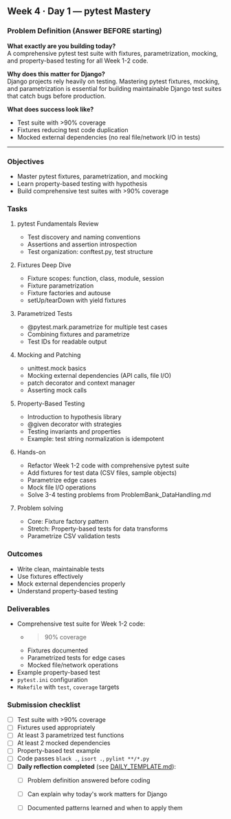 ## Week 4 · Day 1 — pytest Mastery

### Problem Definition (Answer BEFORE starting)
**What exactly are you building today?**  
A comprehensive pytest test suite with fixtures, parametrization, mocking, and property-based testing for all Week 1-2 code.

**Why does this matter for Django?**  
Django projects rely heavily on testing. Mastering pytest fixtures, mocking, and parametrization is essential for building maintainable Django test suites that catch bugs before production.

**What does success look like?**  
- Test suite with >90% coverage
- Fixtures reducing test code duplication
- Mocked external dependencies (no real file/network I/O in tests)

---

### Objectives
- Master pytest fixtures, parametrization, and mocking
- Learn property-based testing with hypothesis
- Build comprehensive test suites with >90% coverage

### Tasks
1) pytest Fundamentals Review
   - Test discovery and naming conventions
   - Assertions and assertion introspection
   - Test organization: conftest.py, test structure

2) Fixtures Deep Dive
   - Fixture scopes: function, class, module, session
   - Fixture parametrization
   - Fixture factories and autouse
   - setUp/tearDown with yield fixtures

3) Parametrized Tests
   - @pytest.mark.parametrize for multiple test cases
   - Combining fixtures and parametrize
   - Test IDs for readable output

4) Mocking and Patching
   - unittest.mock basics
   - Mocking external dependencies (API calls, file I/O)
   - patch decorator and context manager
   - Asserting mock calls

5) Property-Based Testing
   - Introduction to hypothesis library
   - @given decorator with strategies
   - Testing invariants and properties
   - Example: test string normalization is idempotent

6) Hands-on
   - Refactor Week 1-2 code with comprehensive pytest suite
   - Add fixtures for test data (CSV files, sample objects)
   - Parametrize edge cases
   - Mock file I/O operations
   - Solve 3-4 testing problems from ProblemBank_DataHandling.md

7) Problem solving
   - Core: Fixture factory pattern
   - Stretch: Property-based tests for data transforms
   - Parametrize CSV validation tests

### Outcomes
- Write clean, maintainable tests
- Use fixtures effectively
- Mock external dependencies properly
- Understand property-based testing

### Deliverables
- Comprehensive test suite for Week 1-2 code:
  - >90% coverage
  - Fixtures documented
  - Parametrized tests for edge cases
  - Mocked file/network operations
- Example property-based test
- `pytest.ini` configuration
- `Makefile` with `test`, `coverage` targets

### Submission checklist
- [ ] Test suite with >90% coverage
- [ ] Fixtures used appropriately
- [ ] At least 3 parametrized test functions
- [ ] At least 2 mocked dependencies
- [ ] Property-based test example
- [ ] Code passes `black .`, `isort .`, `pylint **/*.py`
- [ ] **Daily reflection completed** (see [DAILY_TEMPLATE.md](../../DAILY_TEMPLATE.md)):
  - [ ] Problem definition answered before coding
  - [ ] Can explain why today's work matters for Django
  - [ ] Documented patterns learned and when to apply them



